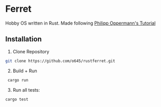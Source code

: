 # Ferret
Hobby OS written in Rust.
Made following [Philipp Oppermann's Tutorial](https://os.phil-opp.com/)

## Installation
1. Clone Repository
```bash
git clone https://github.com/o645/rustferret.git
```
2. Build + Run
```bash
 cargo run
```
3. Run all tests:
```bash
cargo test
```